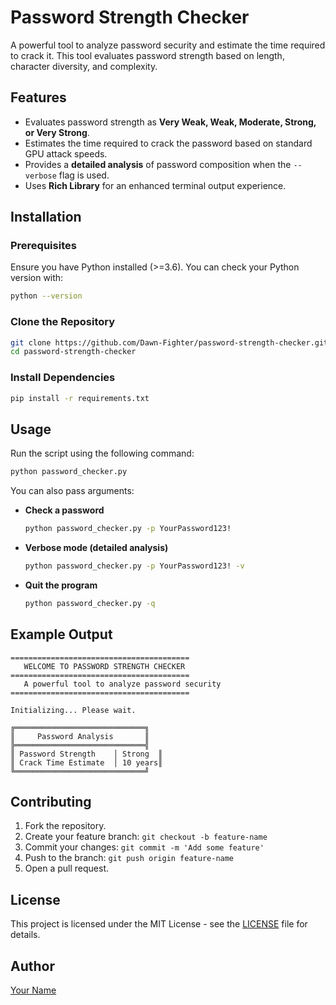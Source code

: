 # Password Strength Checker

A powerful tool to analyze password security and estimate the time required to crack it. This tool evaluates password strength based on length, character diversity, and complexity.

## Features
- Evaluates password strength as **Very Weak, Weak, Moderate, Strong, or Very Strong**.
- Estimates the time required to crack the password based on standard GPU attack speeds.
- Provides a **detailed analysis** of password composition when the `--verbose` flag is used.
- Uses **Rich Library** for an enhanced terminal output experience.

## Installation
### Prerequisites
Ensure you have Python installed (>=3.6). You can check your Python version with:
```sh
python --version
```

### Clone the Repository
```sh
git clone https://github.com/Dawn-Fighter/password-strength-checker.git
cd password-strength-checker
```

### Install Dependencies
```sh
pip install -r requirements.txt
```

## Usage
Run the script using the following command:
```sh
python password_checker.py
```

You can also pass arguments:
- **Check a password**
  ```sh
  python password_checker.py -p YourPassword123!
  ```
- **Verbose mode (detailed analysis)**
  ```sh
  python password_checker.py -p YourPassword123! -v
  ```
- **Quit the program**
  ```sh
  python password_checker.py -q
  ```

## Example Output
```
========================================
   WELCOME TO PASSWORD STRENGTH CHECKER   
========================================
   A powerful tool to analyze password security
========================================

Initializing... Please wait.

╔═════════════════════════════╗
║     Password Analysis       ║
╠═════════════════════════════╣
║ Password Strength    │ Strong  ║
║ Crack Time Estimate  │ 10 years║
╚═════════════════════════════╝
```

## Contributing
1. Fork the repository.
2. Create your feature branch: `git checkout -b feature-name`
3. Commit your changes: `git commit -m 'Add some feature'`
4. Push to the branch: `git push origin feature-name`
5. Open a pull request.

## License
This project is licensed under the MIT License - see the [LICENSE](LICENSE) file for details.

## Author
[Your Name](https://github.com/Dawn-Fighter)

